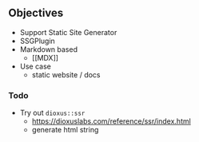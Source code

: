 ## Objectives

- Support Static Site Generator
- SSGPlugin
- Markdown based
  - [[MDX]]
- Use case
	- static website / docs

### Todo

- Try out `dioxus::ssr`
	- https://dioxuslabs.com/reference/ssr/index.html
	- generate html string
